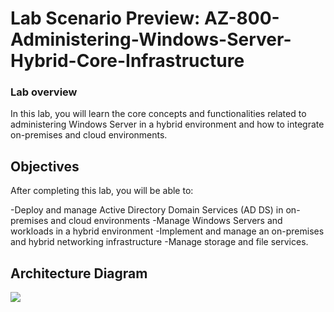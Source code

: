 # Lab Scenario Preview: AZ-800-Administering-Windows-Server-Hybrid-Core-Infrastructure

### Lab overview

In this lab, you will learn the core concepts and functionalities related to administering Windows Server in a hybrid environment and how to integrate on-premises and cloud environments. 

## Objectives
  
After completing this lab, you will be able to:

-Deploy and manage Active Directory Domain Services (AD DS) in on-premises and cloud environments
-Manage Windows Servers and workloads in a hybrid environment
-Implement and manage an on-premises and hybrid networking infrastructure
-Manage storage and file services.

## Architecture Diagram

   ![](./media/Instr5.png)   

